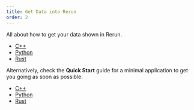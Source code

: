 ```yaml
---
title: Get Data into Rerun
order: 2
---
```


All about how to get your data shown in Rerun.

* [C++](./getting-started/data-in/streaming/cpp.md)
* [Python](./getting-started/data-in/streaming/python.md)
* [Rust](./getting-started/data-in/streaming/rust.md)

Alternatively, check the **Quick Start** guide for a minimal application to get you going as soon as possible.

* [C++](./quick-start/cpp.md)
* [Python](./quick-start/python.md)
* [Rust](./quick-start/rust.md)

